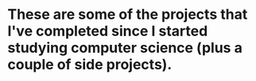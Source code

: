 # These are some of the projects that I've completed since I started studying computer science (plus a couple of side projects).

